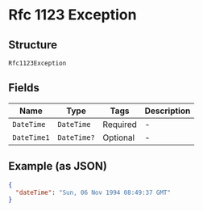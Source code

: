 
# Rfc 1123 Exception

## Structure

`Rfc1123Exception`

## Fields

| Name | Type | Tags | Description |
|  --- | --- | --- | --- |
| `DateTime` | `DateTime` | Required | - |
| `DateTime1` | `DateTime?` | Optional | - |

## Example (as JSON)

```json
{
  "dateTime": "Sun, 06 Nov 1994 08:49:37 GMT"
}
```

